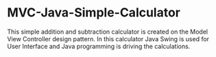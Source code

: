 # MVC-Java-Simple-Calculator
This simple addition and subtraction calculator is created on the Model View Controller design pattern. In this calculator Java Swing is used for User Interface and Java programming is driving the calculations.
